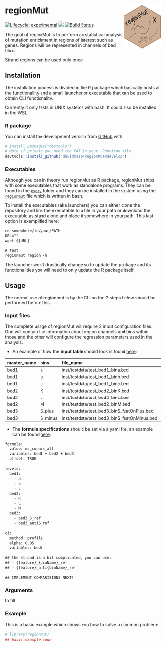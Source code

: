 
<!-- README.md is generated from README.Rmd. Please edit that file -->

# regionMut <img src='man/figures/logo.png' align="right" height="139" />

<!-- badges: start -->

[![Lifecycle:
experimental](https://img.shields.io/badge/lifecycle-experimental-orange.svg)](https://www.tidyverse.org/lifecycle/#experimental)
[![](https://img.shields.io/twitter/url/https/twitter.com/davidmasp.svg?label=Follow&style=social)](https://twitter.com/davidmasp)
[![Build
Status](https://travis-ci.com/davidmasp/regionMut.svg?token=8QucVjrW7PEstyRg4eFq&branch=develop)](https://travis-ci.com/davidmasp/regionMut)
<!-- badges: end -->

The goal of regionMut is to perform an statistical analysis of mutation
enrichment in regions of interest such as genes. Regions will be
represented in channels of bed files.

Strand regions can be used only once.

## Installation

The installation process is divided in the R package which basically
hosts all the functionallity and a small launcher or executable that can
be used to obtain CLI functionality.

Currently it only tests in UNIX systems with bash. It could also be
installed in the WSL.

### R package

<!--
You can install the released version of regionMut from 
[CRAN](https://CRAN.R-project.org) with:

``` r
install.packages("regionMut")
```
-->

You can install the development version from
[GitHub](https://github.com/) with:

``` r
# install.packages("devtools")
# Note if private you need the PAT in your .Renviron file
devtools::install_github("davidmasp/regionMut@develop")
```

### Executables

Although you can in theory run regionMut as R package, regionMut ships
with some executables that work as standalone programs. They can be
found in the [`exec/`](exec/) folder and they can be installed in the
system using the [`regionmut`](regionmut) file which is written in bash.

To install the executables (aka launchers) you can either clone the
repository and link the executable to a file in your path or download
the executable as stand alone and place it somewhere in your path. This
last option is exemplified here:

    cd somewhere/in/your/PATH
    URL=""
    wget ${URL}
    
    # test
    regionmut region -h

The launcher won’t drastically change so to update the package and its
functionalities you will need to only update the R package itself.

## Usage

The normal use of regionmut is by the CLI so the 2 steps below should be
performed before this.

### Input files

The complete usage of regionMut will require 2 input configuration
files. One will contain the information about region channels and bins
within those and the other will configure the regression parameters used
in the analysis.

  - An example of how the **input table** should look is found
    [here](inst/testdata/test_bins.tsv):

| master\_name | bins     | file\_name                                      | strand |
| :----------- | :------- | :---------------------------------------------- | :----- |
| bed1         | a        | inst/testdata/test\_bed1\_bina.bed              | \*     |
| bed1         | b        | inst/testdata/test\_bed1\_binb.bed              | \*     |
| bed1         | c        | inst/testdata/test\_bed1\_binc.bed              | \*     |
| bed2         | K        | inst/testdata/test\_bed2\_binK.bed              | \*     |
| bed2         | L        | inst/testdata/test\_bed2\_binL.bed              | \*     |
| bed2         | M        | inst/testdata/test\_bed2\_binM.bed              | \*     |
| bed3         | S\_plus  | inst/testdata/test\_bed3\_binS\_featOnPlus.bed  | \+     |
| bed3         | S\_minus | inst/testdata/test\_bed3\_binS\_featOnMinus.bed | \-     |

  - The **formula specifications** should be set via a yaml file, an
    example can be found [here](test.yml):

<!-- end list -->

    formula:
      value: ms_counts_all
      variables: bed1 + bed2 + bed3
      offset: TRUE
    
    levels:
      bed1:
        - a
        - b
        - c
      bed2:
        - K
        - L
        - M
      bed3:
        - bed3_S_ref
        - bed3_antiS_ref
    
    ci:
      method: profile
      alpha: 0.05
      variables: bed3
    
    ## the strand is a bit complicated, you can use:
    ## - {feature}_{binName}_ref
    ## - {feature}_anti{binName}_ref
    
    ## IMPLEMENT COMPARISIONS NEXT!

### Arguments

to fill

### Example

This is a basic example which shows you how to solve a common problem:

``` r
# library(regionMut)
## basic example code
```
